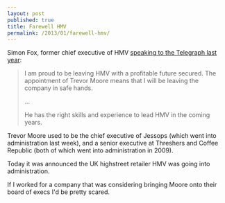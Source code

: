 ```yaml
---
layout: post
published: true
title: Farewell HMV
permalink: /2013/01/farewell-hmv/
---
```


Simon Fox, former chief executive of HMV [speaking to the Telegraph last year](http://www.telegraph.co.uk/finance/newsbysector/retailandconsumer/9446010/HMV-appoints-former-Jessops-chief-Trevor-Moore-to-replace-Simon-Fox.html):

> I am proud to be leaving HMV with a profitable future secured. The appointment of Trevor Moore means that I will be leaving the company in safe hands.
>
> ...
>
> He has the right skills and experience to lead HMV in the coming years.

Trevor Moore used to be the chief executive of Jessops (which went into administration last week), and a senior executive at Threshers and Coffee Republic (both of which went into administration in 2009).

Today it was announced the UK highstreet retailer HMV was going into administration.

If I worked for a company that was considering bringing Moore onto their board of execs I'd be pretty scared.